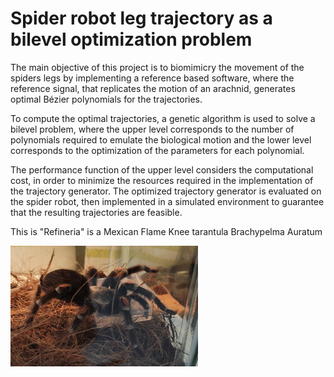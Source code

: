 # Spider robot leg trajectory as a bilevel optimization problem
The main objective of this project is to biomimicry the movement of the spiders legs by implementing a reference based software, where the reference signal, that replicates the motion of an arachnid, generates optimal Bézier polynomials for the trajectories.

To compute the optimal trajectories, a genetic algorithm is used to solve a bilevel problem, where the upper level corresponds to the number of polynomials required to emulate the biological motion and the lower level corresponds to the optimization of the parameters for each polynomial.

The performance function of the upper level considers the computational cost, in order to minimize the resources required in the implementation of the trajectory generator. 
The optimized trajectory generator is evaluated on the spider robot, then implemented in a simulated environment to guarantee that the resulting trajectories are feasible.

This is "Refineria" is a Mexican Flame Knee tarantula Brachypelma Auratum

<img src="imagenes/refineria.jpeg" alt="Descripción" width="300"/>

